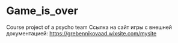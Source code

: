# Game_is_over
Course project of a psycho team
Ссылка на сайт игры с внешней документацией: https://grebennikovaad.wixsite.com/mysite 

